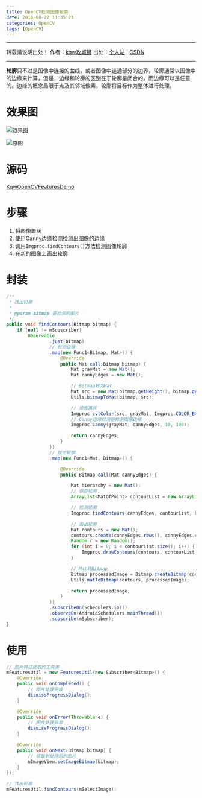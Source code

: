 ```yaml
---
title: OpenCV检测图像轮廓
date: 2016-08-22 11:35:23
categories: OpenCV
tags: [OpenCV]
---
```


---
转载请说明出处！
作者：[kqw攻城狮](http://kongqw.github.io/about/index.html)
出处：[个人站](http://kongqw.github.io) | [CSDN](http://blog.csdn.net/q4878802/)

---

**轮廓**只不过是图像中连接的曲线，或者图像中连通部分的边界，轮廓通常以图像中的边缘来计算，但是，边缘和轮廓的区别在于轮廓是闭合的，而边缘可以是任意的。边缘的概念局限于点及其邻域像素，轮廓将目标作为整体进行处理。
# 效果图

![效果图](http://img.blog.csdn.net/20160822114857928)

![原图](http://img.blog.csdn.net/20160822114912492)

# 源码

[KqwOpenCVFeaturesDemo](https://github.com/kongqw/KqwOpenCVFeaturesDemo)

# 步骤

 1. 将图像置灰
 2. 使用Canny边缘检测检测出图像的边缘
 3. 调用`Imgproc.findContours()`方法检测图像轮廓
 4. 在新的图像上画出轮廓

# 封装

``` java
/**
 * 找出轮廓
 *
 * @param bitmap 要检测的图片
 */
public void findContours(Bitmap bitmap) {
    if (null != mSubscriber)
        Observable
                .just(bitmap)
                // 检测边缘
                .map(new Func1<Bitmap, Mat>() {
                    @Override
                    public Mat call(Bitmap bitmap) {
                        Mat grayMat = new Mat();
                        Mat cannyEdges = new Mat();

                        // Bitmap转为Mat
                        Mat src = new Mat(bitmap.getHeight(), bitmap.getWidth(), CvType.CV_8UC4);
                        Utils.bitmapToMat(bitmap, src);

                        // 原图置灰
                        Imgproc.cvtColor(src, grayMat, Imgproc.COLOR_BGR2GRAY);
                        // Canny边缘检测器检测图像边缘
                        Imgproc.Canny(grayMat, cannyEdges, 10, 100);

                        return cannyEdges;
                    }
                })
                // 找出轮廓
                .map(new Func1<Mat, Bitmap>() {

                    @Override
                    public Bitmap call(Mat cannyEdges) {

                        Mat hierarchy = new Mat();
                        // 保存轮廓
                        ArrayList<MatOfPoint> contourList = new ArrayList<>();

                        // 检测轮廓
                        Imgproc.findContours(cannyEdges, contourList, hierarchy, Imgproc.RETR_LIST, Imgproc.CHAIN_APPROX_SIMPLE);

                        // 画出轮廓
                        Mat contours = new Mat();
                        contours.create(cannyEdges.rows(), cannyEdges.cols(), CvType.CV_8UC3);
                        Random r = new Random();
                        for (int i = 0; i < contourList.size(); i++) {
                            Imgproc.drawContours(contours, contourList, i, new Scalar(r.nextInt(255), r.nextInt(255), r.nextInt(255), -1));
                        }

                        // Mat转Bitmap
                        Bitmap processedImage = Bitmap.createBitmap(contours.cols(), contours.rows(), Bitmap.Config.ARGB_8888);
                        Utils.matToBitmap(contours, processedImage);

                        return processedImage;
                    }
                })
                .subscribeOn(Schedulers.io())
                .observeOn(AndroidSchedulers.mainThread())
                .subscribe(mSubscriber);
}
```

# 使用

``` java
// 图片特征提取的工具类
mFeaturesUtil = new FeaturesUtil(new Subscriber<Bitmap>() {
    @Override
    public void onCompleted() {
        // 图片处理完成
        dismissProgressDialog();
    }

    @Override
    public void onError(Throwable e) {
        // 图片处理异常
        dismissProgressDialog();
    }

    @Override
    public void onNext(Bitmap bitmap) {
        // 获取到处理后的图片
        mImageView.setImageBitmap(bitmap);
    }
});

// 找出轮廓
mFeaturesUtil.findContours(mSelectImage);
```